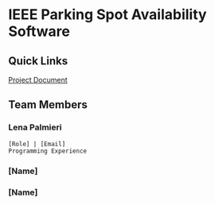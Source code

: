 # IEEE Parking Spot Availability Software

## **Quick Links**

  [Project Document](https://docs.google.com/document/d/1haQyTXbBJMFIpOzfieLXZgfEsSuvJ7CS9IOKOUNloq0/edit?usp=sharing)


## **Team Members**

  ### **Lena Palmieri**
    [Role] | [Email]
    Programming Experience
  ### **[Name]**
  ### **[Name]**
